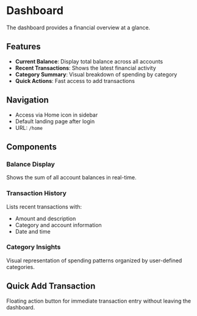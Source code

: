 # Dashboard

The dashboard provides a financial overview at a glance.

## Features

- **Current Balance**: Display total balance across all accounts
- **Recent Transactions**: Shows the latest financial activity
- **Category Summary**: Visual breakdown of spending by category
- **Quick Actions**: Fast access to add transactions

## Navigation

- Access via Home icon in sidebar
- Default landing page after login
- URL: `/home`

## Components

### Balance Display
Shows the sum of all account balances in real-time.

### Transaction History
Lists recent transactions with:
- Amount and description
- Category and account information
- Date and time

### Category Insights
Visual representation of spending patterns organized by user-defined categories.

## Quick Add Transaction
Floating action button for immediate transaction entry without leaving the dashboard.
